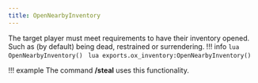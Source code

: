 ```yaml
---
title: OpenNearbyInventory
---
```

The target player must meet requirements to have their inventory opened. Such as (by default) being dead, restrained or surrendering.
!!! info
	```lua
	OpenNearbyInventory()
	```
	```lua
	exports.ox_inventory:OpenNearbyInventory()
	```

!!! example
	The command **/steal** uses this functionality.
